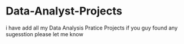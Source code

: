 # Data-Analyst-Projects

i have add all my Data Analysis Pratice Projects
if you guy found any sugesstion please let me know
